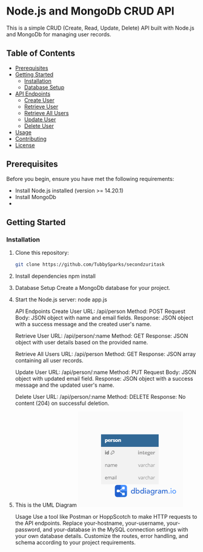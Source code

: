 # Node.js and MongoDb CRUD API

This is a simple CRUD (Create, Read, Update, Delete) API built with Node.js and MongoDb for managing user records.

## Table of Contents

- [Prerequisites](#prerequisites)
- [Getting Started](#getting-started)
  - [Installation](#installation)
  - [Database Setup](#database-setup)
- [API Endpoints](#api-endpoints)
  - [Create User](#create-user)
  - [Retrieve User](#retrieve-user)
  - [Retrieve All Users](#retrieve-all-users)
  - [Update User](#update-user)
  - [Delete User](#delete-user)
- [Usage](#usage)
- [Contributing](#contributing)
- [License](#license)

## Prerequisites

Before you begin, ensure you have met the following requirements:

- Install Node.js installed (version >= 14.20.1)
- Install MongoDb
-

## Getting Started

### Installation

1.  Clone this repository:

    ```bash
    git clone https://github.com/TubbySparks/secondzuritask

    ```

2.  Install dependencies
    npm install
3.  Database Setup
    Create a MongoDb database for your project.

            
4.  Start the Node.js server:
    node app.js

    API Endpoints
    Create User
    URL: /api/person
    Method: POST
    Request Body: JSON object with name and email fields.
    Response: JSON object with a success message and the created user's name.

    Retrieve User
    URL: /api/person/:name
    Method: GET
    Response: JSON object with user details based on the provided name.

    Retrieve All Users
    URL: /api/person
    Method: GET
    Response: JSON array containing all user records.

    Update User
    URL: /api/person/:name
    Method: PUT
    Request Body: JSON object with updated email field.
    Response: JSON object with a success message and the updated user's name.

    Delete User
    URL: /api/person/:name
    Method: DELETE
    Response: No content (204) on successful deletion.

5.  This is the UML Diagram
    <img src="image/zuri.png" alt="UML Diagram">

    Usage
    Use a tool like Postman or HoppScotch to make HTTP requests to the API endpoints.
    Replace your-hostname, your-username, your-password, and your-database in the MySQL connection settings with your own database details.
    Customize the routes, error handling, and schema according to your project requirements.

